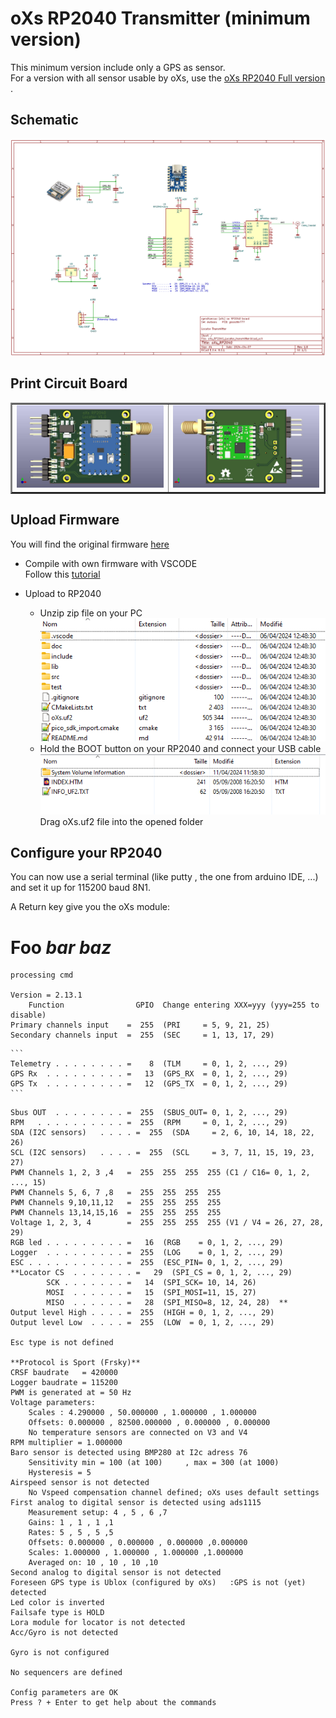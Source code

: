 # oXs RP2040 Transmitter (minimum version)  

This minimum version include only a GPS as sensor.  
For a version with all sensor usable by oXs, use the [oXs RP2040 Full version](https://github.com/pierrotm777/oXs_Locator/tree/main/oXs_RP2040_Emitter/Emitter_And_Full_Telemetry)  .  

## Schematic
![Schematic](https://github.com/pierrotm777/oXs_Locator/blob/main/oXs_RP2040_Emitter/Emitter_Minimum/oXs_RP2040_Locator_transmitter.png)    

## Print Circuit Board
  <table border="2">
  <tr>
  <td><img src="https://github.com/pierrotm777/oXs_Locator/blob/main/oXs_RP2040_Emitter/Emitter_Minimum/oXs_RP2040_Locator_transmitter_Top.jpg" border="0"/></td>
  <td><img src="https://github.com/pierrotm777/oXs_Locator/blob/main/oXs_RP2040_Emitter/Emitter_Minimum/oXs_RP2040_Locator_transmitter_Bot.jpg" border="0"/></td>
  </tr>
  </table>

## Upload Firmware
You will find the original firmware [here](https://github.com/mstrens/oXs_on_RP2040/tree/test)    
  * Compile with own firmware with VSCODE  
    Follow this [tutorial](https://github.com/mstrens/oXs_on_RP2040#----------software--------------------)    
	
  * Upload to RP2040  
    * Unzip zip file on your PC  
	![src](https://github.com/pierrotm777/oXs_Locator/blob/main/oXs_RP2040_Emitter/Emitter_Minimum/oXs_RP2040.png)    
	* Hold the BOOT button on your RP2040 and connect your USB cable  
	![src](https://github.com/pierrotm777/oXs_Locator/blob/main/oXs_RP2040_Emitter/Emitter_Minimum/RP2040_Upload.png)    
	Drag oXs.uf2 file into the opened folder  
	
## Configure your RP2040
You can now use a serial terminal (like putty , the one from arduino IDE, ...)   and set it up for 115200 baud 8N1.  

A Return key give you the oXs module:

<h1>Foo <em>bar
baz</em></h1>


```
processing cmd

Version = 2.13.1  
    Function                GPIO  Change entering XXX=yyy (yyy=255 to disable)    
Primary channels input    =  255  (PRI     = 5, 9, 21, 25)  
Secondary channels input  =  255  (SEC     = 1, 13, 17, 29)
```
````
``` 
Telemetry . . . . . . . . =    8  (TLM     = 0, 1, 2, ..., 29)  
GPS Rx  . . . . . . . . . =   13  (GPS_RX  = 0, 1, 2, ..., 29)  
GPS Tx  . . . . . . . . . =   12  (GPS_TX  = 0, 1, 2, ..., 29)
```
````
```
Sbus OUT  . . . . . . . . =  255  (SBUS_OUT= 0, 1, 2, ..., 29)  
RPM   . . . . . . . . . . =  255  (RPM     = 0, 1, 2, ..., 29)  
SDA (I2C sensors)   . . . . =  255  (SDA     = 2, 6, 10, 14, 18, 22, 26)  
SCL (I2C sensors)   . . . . =  255  (SCL     = 3, 7, 11, 15, 19, 23, 27)  
PWM Channels 1, 2, 3 ,4   =  255  255  255  255 (C1 / C16= 0, 1, 2, ..., 15)  
PWM Channels 5, 6, 7 ,8   =  255  255  255  255
PWM Channels 9,10,11,12   =  255  255  255  255
PWM Channels 13,14,15,16  =  255  255  255  255
Voltage 1, 2, 3, 4        =  255  255  255  255 (V1 / V4 = 26, 27, 28, 29)  
RGB led . . . . . . . . . =   16  (RGB    = 0, 1, 2, ..., 29)  
Logger  . . . . . . . . . =  255  (LOG    = 0, 1, 2, ..., 29)  
ESC . . . . . . . . . . . =  255  (ESC_PIN= 0, 1, 2, ..., 29)  
**Locator CS  . . . . . . . =   29  (SPI_CS = 0, 1, 2, ..., 29)  
        SCK . . . . . . . =   14  (SPI_SCK= 10, 14, 26)  
        MOSI  . . . . . . =   15  (SPI_MOSI=11, 15, 27)  
        MISO  . . . . . . =   28  (SPI_MISO=8, 12, 24, 28)  **
Output level High . . . . =  255  (HIGH = 0, 1, 2, ..., 29)  
Output level Low  . . . . =  255  (LOW  = 0, 1, 2, ..., 29)  

Esc type is not defined

**Protocol is Sport (Frsky)**  
CRSF baudrate   = 420000  
Logger baudrate = 115200  
PWM is generated at = 50 Hz  
Voltage parameters:  
    Scales : 4.290000 , 50.000000 , 1.000000 , 1.000000  
    Offsets: 0.000000 , 82500.000000 , 0.000000 , 0.000000  
    No temperature sensors are connected on V3 and V4  
RPM multiplier = 1.000000  
Baro sensor is detected using BMP280 at I2c adress 76  
    Sensitivity min = 100 (at 100)     , max = 300 (at 1000)  
    Hysteresis = 5  
Airspeed sensor is not detected  
    No Vspeed compensation channel defined; oXs uses default settings  
First analog to digital sensor is detected using ads1115  
    Measurement setup: 4 , 5 , 6 ,7  
    Gains: 1 , 1 , 1 ,1  
    Rates: 5 , 5 , 5 ,5  
    Offsets: 0.000000 , 0.000000 , 0.000000 ,0.000000  
    Scales: 1.000000 , 1.000000 , 1.000000 ,1.000000  
    Averaged on: 10 , 10 , 10 ,10  
Second analog to digital sensor is not detected  
Foreseen GPS type is Ublox (configured by oXs)   :GPS is not (yet)   detected  
Led color is inverted  
Failsafe type is HOLD  
Lora module for locator is not detected  
Acc/Gyro is not detected  

Gyro is not configured  

No sequencers are defined  

Config parameters are OK  
Press ? + Enter to get help about the commands  
```



